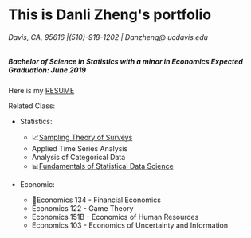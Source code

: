 # This is Danli Zheng's portfolio
###### Davis, CA, 95616 |(510)-918-1202 | Danzheng@ ucdavis.edu
##### Bachelor of Science in Statistics with a minor in Economics Expected Graduation: June 2019

Here is my [RESUME](https://github.com/dani721/portfolio/blob/master/Copy%20of%20Danli%20Zheng%20resume.pdf)


Related Class: 
- Statistics: 
  * :chart_with_upwards_trend:[Sampling Theory of Surveys](https://github.com/dani721/STA-144)
  * Applied Time Series Analysis
  * Analysis of Categorical Data  
  * :bar_chart:[Fundamentals of Statistical Data Science](https://github.com/dani721/STA141A) 
  
- Economic: 
  * :memo:Economics 134 - Financial Economics
  * Economics 122 - Game Theory
  * Economics 151B - Economics of Human Resources
  * Economics 103 - Economics of Uncertainty and Information

  



